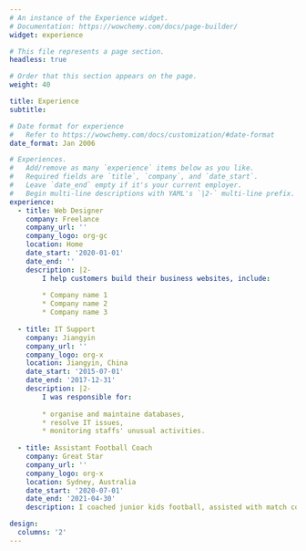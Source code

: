 ```yaml
---
# An instance of the Experience widget.
# Documentation: https://wowchemy.com/docs/page-builder/
widget: experience

# This file represents a page section.
headless: true

# Order that this section appears on the page.
weight: 40

title: Experience
subtitle:

# Date format for experience
#   Refer to https://wowchemy.com/docs/customization/#date-format
date_format: Jan 2006

# Experiences.
#   Add/remove as many `experience` items below as you like.
#   Required fields are `title`, `company`, and `date_start`.
#   Leave `date_end` empty if it's your current employer.
#   Begin multi-line descriptions with YAML's `|2-` multi-line prefix.
experience:
  - title: Web Designer
    company: Freelance
    company_url: ''
    company_logo: org-gc
    location: Home
    date_start: '2020-01-01'
    date_end: ''
    description: |2-
        I help customers build their business websites, include:
        
        * Company name 1
        * Company name 2
        * Company name 3
 
  - title: IT Support
    company: Jiangyin
    company_url: ''
    company_logo: org-x
    location: Jiangyin, China
    date_start: '2015-07-01'
    date_end: '2017-12-31'
    description: |2-
        I was responsible for:
        
        * organise and maintaine databases,
        * resolve IT issues,
        * monitoring staffs' unusual activities.
 
  - title: Assistant Football Coach
    company: Great Star
    company_url: ''
    company_logo: org-x
    location: Sydney, Australia
    date_start: '2020-07-01'
    date_end: '2021-04-30'
    description: I coached junior kids football, assisted with match coaching and training.

design:
  columns: '2'
---
```

